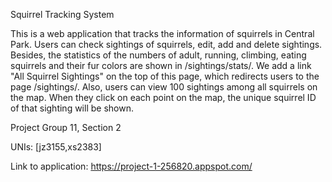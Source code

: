 Squirrel Tracking System

This is a web application that tracks the information of squirrels in Central Park. Users can check sightings of squirrels, edit, add and delete sightings. Besides, the statistics of the numbers of adult, running, climbing, eating squirrels and their fur colors are shown in /sightings/stats/. We add a link "All Squirrel Sightings" on the top of this page, which redirects users to the page /sightings/. Also, users can view 100 sightings among all squirrels on the map. When they click on each point on the map, the unique squirrel ID of that sighting will be shown.

Project Group 11, Section 2

UNIs: [jz3155,xs2383]

Link to application: https://project-1-256820.appspot.com/  
